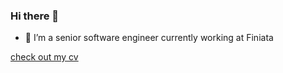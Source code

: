 ### Hi there 👋

- 🔭 I’m a senior software engineer currently working at Finiata

[check out my cv](https://read.cv/luizkowalski)


<!--
**luizkowalski/luizkowalski** is a ✨ _special_ ✨ repository because its `README.md` (this file) appears on your GitHub profile.

Here are some ideas to get you started:

- 🌱 I’m currently learning ...
- 👯 I’m looking to collaborate on ...
- 🤔 I’m looking for help with ...
- 💬 Ask me about ...
- 😄 Pronouns: ...
- ⚡ Fun fact: ...
-->
